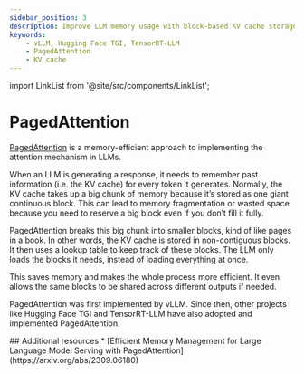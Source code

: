 ```yaml
---
sidebar_position: 3
description: Improve LLM memory usage with block-based KV cache storage via PagedAttention.
keywords:
    - vLLM, Hugging Face TGI, TensorRT-LLM
    - PagedAttention
    - KV cache
---
```


import LinkList from '@site/src/components/LinkList';

# PagedAttention

[PagedAttention](https://blog.vllm.ai/2023/06/20/vllm.html) is a memory-efficient approach to implementing the attention mechanism in LLMs.

When an LLM is generating a response, it needs to remember past information (i.e. the KV cache) for every token it generates. Normally, the KV cache takes up a big chunk of memory because it’s stored as one giant continuous block. This can lead to memory fragmentation or wasted space because you need to reserve a big block even if you don’t fill it fully.

PagedAttention breaks this big chunk into smaller blocks, kind of like pages in a book. In other words, the KV cache is stored in non-contiguous blocks. It then uses a lookup table to keep track of these blocks. The LLM only loads the blocks it needs, instead of loading everything at once.

This saves memory and makes the whole process more efficient. It even allows the same blocks to be shared across different outputs if needed.

PagedAttention was first implemented by vLLM. Since then, other projects like Hugging Face TGI and TensorRT-LLM have also adopted and implemented PagedAttention.

<LinkList>
  ## Additional resources
  * [Efficient Memory Management for Large Language Model Serving with PagedAttention](https://arxiv.org/abs/2309.06180)
</LinkList>
